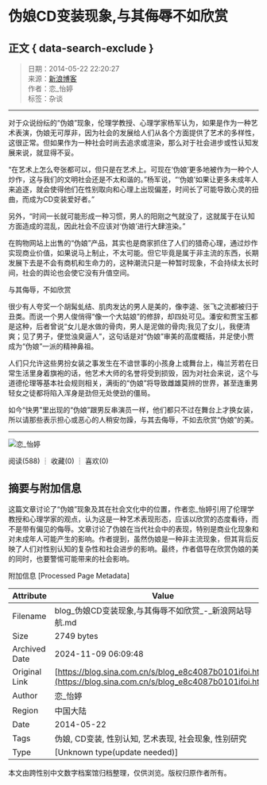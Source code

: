 # 伪娘CD变装现象,与其侮辱不如欣赏

## 正文 { data-search-exclude }


> 日期：2014-05-22 22:20:27  
> 来源：[新浪博客](http://blog.sina.com.cn/u/3905161339)  
> 作者：恋_怡婷  
> 标签：杂谈  

---

对于众说纷纭的“伪娘”现象，伦理学教授、心理学家杨军认为，如果是作为一种艺术表演，伪娘无可厚非，因为社会的发展给人们从各个方面提供了艺术的多样性，这很正常。但如果作为一种社会时尚去追求或渲染，那么对于社会进步或性认知发展来说，就显得不妥。

“在艺术上怎么夸张都可以，但只是在艺术上。可现在‘伪娘’更多地被作为一种个人炒作，这与我们的文明社会还是不太和谐的。”杨军说，“‘伪娘’如果让更多未成年人来追逐，就会使得他们在性别取向和心理上出现偏差，时间长了可能导致心灵的扭曲，而成为CD变装爱好者。”

另外，“时间一长就可能形成一种习惯，男人的阳刚之气就没了，这就属于在认知方面造成的混乱，因此社会不应该对‘伪娘’进行大肆渲染。”

在购物网站上出售的“伪娘”产品，其实也是商家抓住了人们的猎奇心理，通过炒作实现商业价值，如果说马上制止，不太可能。但它毕竟是属于非主流的东西，长期发展下去是不会有商机和生命力的，这种潮流只是一种暂时现象，不会持续太长时间，社会的舆论也会使它没有升值空间。

与其侮辱，不如欣赏

很少有人夸奖一个胡髯虬结、肌肉发达的男人是美的，像李逵、张飞之流都被归于丑类。而说一个男人俊俏得“像一个大姑娘”的修辞，却四处可见。潘安和贾宝玉都是这种，后者曾说“女儿是水做的骨肉，男人是泥做的骨肉;我见了女儿，我便清爽；见了男子，便觉浊臭逼人”，这句话是对“伪娘”审美的高度概括，并足使小贾成为“伪娘”一派的精神鼻祖。

人们只允许这些男扮女装之事发生在不谙世事的小孩身上或舞台上，梅兰芳若在日常生活里身着旗袍的话，他艺术大师的名誉将受到损毁，因为对社会来说，这个与道德伦理等基本社会规则相关，满街的“伪娘”将导致雌雄莫辨的世界，甚至连重男轻女之徒都将陷入浑身是劲但无处使劲的僵局。

如今“快男”里出现的“伪娘”跟男反串演员一样，他们都只不过在舞台上才换女装，所以请那些表示担心或恶心的人稍安勿躁，与其去侮辱，不如去欣赏“伪娘”的美。

---

![恋_怡婷](http://portrait4.sinaimg.cn/3905161339/blog/180)

阅读(588) ┊ 收藏(0) ┊ 喜欢(0)

## 摘要与附加信息

<!-- tcd_abstract -->
这篇文章讨论了“伪娘”现象及其在社会文化中的位置，作者恋_怡婷引用了伦理学教授和心理学家的观点，认为这是一种艺术表现形态，应该以欣赏的态度看待，而不是带有偏见的侮辱。文章讨论了伪娘在当代社会中的表现，特别是商业化现象和对未成年人可能产生的影响。作者提到，虽然伪娘是一种非主流现象，但其背后反映了人们对性别认知的复杂性和社会进步的影响。最终，作者倡导在欣赏伪娘的美的同时，也要警惕可能带来的社会影响。
<!-- tcd_abstract_end -->

附加信息 [Processed Page Metadata]

| Attribute       | Value                                  |
|-----------------|----------------------------------------|
| Filename        | blog_伪娘CD变装现象,与其侮辱不如欣赏_-_新浪网站导航.md                             |
| Size            | 2749 bytes                           |
| Archived Date   | 2024-11-09 06:09:48                             |
| Original Link   | [https://blog.sina.com.cn/s/blog_e8c4087b0101ifoi.html](https://blog.sina.com.cn/s/blog_e8c4087b0101ifoi.html)                       |
| Author          | 恋_怡婷                               |
| Region          | 中国大陆                               |
| Date            | 2014-05-22                                 |
| Tags            | 伪娘, CD变装, 性别认知, 艺术表现, 社会现象, 性别研究                                 |
| Type            | [Unknown type(update needed)]                                 |
<!-- tcd_table_end -->

本文由跨性别中文数字档案馆归档整理，仅供浏览。版权归原作者所有。

